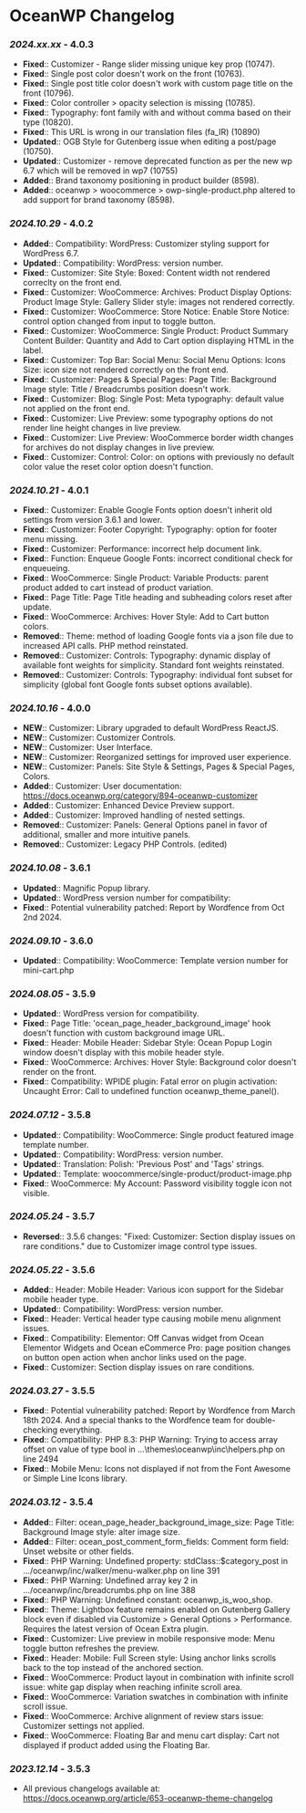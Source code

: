 # OceanWP Changelog

### _2024.xx.xx_ - 4.0.3
- **Fixed**:: Customizer - Range slider missing unique key prop (10747).
- **Fixed**:: Single post color doesn't work on the front (10763).
- **Fixed**:: Single post title color doesn't work with custom page title on the front (10796).
- **Fixed**:: Color controller > opacity selection is missing (10785).
- **Fixed**:: Typography: font family with and without comma based on their type (10820).
- **Fixed**:: This URL is wrong in our translation files (fa_IR) (10890)
- **Updated**:: OGB Style for Gutenberg issue when editing a post/page (10750).
- **Updated**:: Customizer - remove deprecated function as per the new wp 6.7 which will be removed in wp7 (10755)
- **Added**:: Brand taxonomy positioning in product builder (8598).
- **Added**:: oceanwp > woocommerce > owp-single-product.php altered to add support for brand taxonomy (8598).

### _2024.10.29_ - 4.0.2
- **Added**:: Compatibility: WordPress: Customizer styling support for WordPress 6.7.
- **Updated**:: Compatibility: WordPress: version number.
- **Fixed**:: Customizer: Site Style: Boxed: Content width not rendered correclty on the front end.
- **Fixed**:: Customizer: WooCommerce: Archives: Product Display Options: Product Image Style: Gallery Slider style: images not rendered correctly.
- **Fixed**:: Customizer: WooCommerce: Store Notice: Enable Store Notice: control option changed from input to toggle button.
- **Fixed**:: Customizer: WooCommerce: Single Product: Product Summary Content Builder: Quantity and Add to Cart option displaying HTML in the label.
- **Fixed**:: Customizer: Top Bar: Social Menu: Social Menu Options: Icons Size: icon size not rendered correctly on the front end.
- **Fixed**:: Customizer: Pages & Special Pages: Page Title: Background Image style: Title / Breadcrumbs position doesn't work.
- **Fixed**:: Customizer: Blog: Single Post: Meta typography: default value not applied on the front end.
- **Fixed**:: Customizer: Live Preview: some typography options do not render line height changes in live preview.
- **Fixed**:: Customizer: Live Preview: WooCommerce border width changes for archives do not display changes in live preview.
- **Fixed**:: Customizer: Control: Color: on options with previously no default color value the reset color option doesn't function.

### _2024.10.21_ - 4.0.1
- **Fixed**:: Customizer: Enable Google Fonts option doesn't inherit old settings from version 3.6.1 and lower.
- **Fixed**:: Customizer: Footer Copyright: Typography: option for footer menu missing.
- **Fixed**:: Customizer: Performance: incorrect help document link.
- **Fixed**:: Function: Enqueue Google Fonts: incorrect conditional check for enqueueing.
- **Fixed**:: WooCommerce: Single Product: Variable Products: parent product added to cart instead of product variation.
- **Fixed**:: Page Title: Page Title heading and subheading colors reset after update.
- **Fixed**:: WooCommerce: Archives: Hover Style: Add to Cart button colors.
- **Removed**:: Theme: method of loading Google fonts via a json file due to increased API calls. PHP method reinstated.
- **Removed**:: Customizer: Controls: Typography: dynamic display of available font weights for simplicity. Standard font weights reinstated.
- **Removed**:: Customizer: Controls: Typography: individual font subset for simplicity (global font Google fonts subset options available).

### _2024.10.16_ - 4.0.0
- **NEW**:: Customizer: Library upgraded to default WordPress ReactJS.
- **NEW**:: Customizer: Customizer Controls.
- **NEW**:: Customizer: User Interface.
- **NEW**:: Customizer: Reorganized settings for improved user experience.
- **NEW**:: Customizer: Panels: Site Style & Settings, Pages & Special Pages, Colors.
- **Added**:: Customizer: User documentation: https://docs.oceanwp.org/category/894-oceanwp-customizer
- **Added**:: Customizer: Enhanced Device Preview support.
- **Added**:: Customizer: Improved handling of nested settings.
- **Removed**:: Customizer: Panels: General Options panel in favor of additional, smaller and more intuitive panels.
- **Removed**:: Customizer: Legacy PHP Controls. (edited)

### _2024.10.08_ - 3.6.1
- **Updated**:: Magnific Popup library.
- **Updated**:: WordPress version number for compatibility:
- **Fixed**:: Potential vulnerability patched: Report by Wordfence from Oct 2nd 2024.

### _2024.09.10_ - 3.6.0
- **Updated**:: Compatibility: WooCommerce: Template version number for mini-cart.php

### _2024.08.05_ - 3.5.9
- **Updated**:: WordPress version for compatibility.
- **Fixed**:: Page Title: 'ocean_page_header_background_image' hook doesn't function with custom background image URL.
- **Fixed**:: Header: Mobile Header: Sidebar Style: Ocean Popup Login window doesn't display with this mobile header style.
- **Fixed**:: WooCommerce: Archives: Hover Style: Background color doesn't render on the front.
- **Fixed**:: Compatibility: WPIDE plugin: Fatal error on plugin activation: Uncaught Error: Call to undefined function oceanwp_theme_panel().

### _2024.07.12_ - 3.5.8
- **Updated**:: Compatibility: WooCommerce: Single product featured image template number.
- **Updated**:: Compatibility: WordPress: version number.
- **Updated**:: Translation: Polish: 'Previous Post' and 'Tags' strings.
- **Updated**:: Template: woocommerce/single-product/product-image.php
- **Fixed**:: WooCommerce: My Account: Password visibility toggle icon not visible.

### _2024.05.24_ - 3.5.7
- **Reversed**:: 3.5.6 changes: "Fixed: Customizer: Section display issues on rare conditions." due to Customizer image control type issues.

### _2024.05.22_ - 3.5.6
- **Added**:: Header: Mobile Header: Various icon support for the Sidebar mobile header type.
- **Updated**:: Compatibility: WordPress: version number.
- **Fixed**:: Header: Vertical header type causing mobile menu alignment issues.
- **Fixed**:: Compatibility: Elementor: Off Canvas widget from Ocean Elementor Widgets and Ocean eCommerce Pro: page position changes on button open action when anchor links used on the page.
- **Fixed**:: Customizer: Section display issues on rare conditions.

### _2024.03.27_ - 3.5.5
- **Fixed**:: Potential vulnerability patched: Report by Wordfence from March 18th 2024. And a special thanks to the Wordfence team for double-checking everything.
- **Fixed**:: Compatibility: PHP 8.3: PHP Warning:  Trying to access array offset on value of type bool in ...\themes\oceanwp\inc\helpers.php on line 2494
- **Fixed**:: Mobile Menu: Icons not displayed if not from the Font Awesome or Simple Line Icons library.

### _2024.03.12_ - 3.5.4
- **Added**:: Filter: ocean_page_header_background_image_size: Page Title: Background Image style: alter image size.
- **Added**:: Filter: ocean_post_comment_form_fields: Comment form field: Unset website or other fields.
- **Fixed**:: PHP Warning: Undefined property: stdClass::$category_post in .../oceanwp/inc/walker/menu-walker.php on line 391
- **Fixed**:: PHP Warning: Undefined array key 2 in .../oceanwp/inc/breadcrumbs.php on line 388
- **Fixed**:: PHP Warning: Undefined constant: oceanwp_is_woo_shop.
- **Fixed**:: Theme: Lightbox feature remains enabled on Gutenberg Gallery block even if disabled via Customize > General Options > Performance. Requires the latest version of Ocean Extra plugin.
- **Fixed**:: Customizer: Live preview in mobile responsive mode: Menu toggle button refreshes the preview.
- **Fixed**:: Header: Mobile: Full Screen style: Using anchor links scrolls back to the top instead of the anchored section.
- **Fixed**:: WooCommerce: Product layout in combination with infinite scroll issue: white gap display when reaching infinite scroll area.
- **Fixed**:: WooCommerce: Variation swatches in combination with infinite scroll issue.
- **Fixed**:: WooCommerce: Archive alignment of review stars issue: Customizer settings not applied.
- **Fixed**:: WooCommerce: Floating Bar and menu cart display: Cart not displayed if product added using the Floating Bar.

### _2023.12.14_ - 3.5.3
- All previous changelogs available at: https://docs.oceanwp.org/article/653-oceanwp-theme-changelog